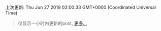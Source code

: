 
  
 上次更新: Thu Jun 27 2019 02:00:33 GMT+0000 (Coordinated Universal Time) 

 > 仅显示一小时内更新的post, [更多...](screenshots/)
  